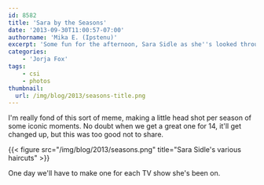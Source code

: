 ```yaml
---
id: 8582
title: 'Sara by the Seasons'
date: '2013-09-30T11:00:57-07:00'
authorname: 'Mika E. (Ipstenu)'
excerpt: 'Some fun for the afternoon, Sara Sidle as she''s looked through the seasons.'
categories:
    - 'Jorja Fox'
tags:
    - csi
    - photos
thumbnail:
  url: /img/blog/2013/seasons-title.png
---
```


I'm really fond of this sort of meme, making a little head shot per season of some iconic moments. No doubt when we get a great one for 14, it'll get changed up, but this was too good not to share.

 {{< figure src="/img/blog/2013/seasons.png" title="Sara Sidle's various haircuts" >}}

One day we'll have to make one for each TV show she's been on.
